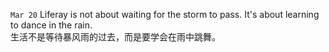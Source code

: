 `Mar 20` Liferay is not about waiting for the storm to pass. It's about learning to dance in the rain.    
    生活不是等待暴风雨的过去，而是要学会在雨中跳舞。
